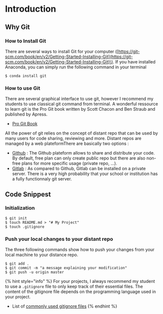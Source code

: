 # Introduction

## Why Git

### How to Install Git

There are several ways to install Git for your computer \([https://git-scm.com/book/en/v2/Getting-Started-Installing-Git](https://git-scm.com/book/en/v2/Getting-Started-Installing-Git)\). If you have installed Anaconda, you can simply run the following command in your terminal

```text
$ conda install git
```

### How to use Git

There are several graphical interface to use git, however I recommend my students to use classical git command from terminal. A wonderful ressource to learn git is the Pro Git book written by Scott Chacon and Ben Straub and published by Apress.

* [Pro Git Book](https://github.com/progit/progit2/releases/download/2.1.277/progit.pdf)

All the power of git relies on the concept of distant repo that can be used by many users  for code sharing, reviewing and more. Distant repos are managed by a web plateformThere are basically two options :

* [Github](https://github.com) :  The Github plateform allows to share and distribute your code. By default, free plan can only create public repo but there are also non-free plans for more specific usage \(private repo, ...\).
* [Gitlab](https://about.gitlab.com/install/) : As compared to Github, Gitlab can be installed on a private server. There is a very high probability that your school or institution has a fully functionnaly git server.

## Code Snippest

### Initialization

```text
$ git init
$ touch README.md > "# My Project"
$ touch .gitignore
```

### Push your local changes to your distant repo

The three following commands show how to push your changes from your local machine to your distance repo.

```text
$ git add .
$ git commit -m "a message explaining your modification"
$ git push -u origin master
```

{% hint style="info" %}
For your projects, I always recommend my student to use a `.gitignore` file to only keep track of their essential files. The content of the gitignore file depends on the programming language used in your project.

* List of [commonly used gitignore files](https://github.com/github/gitignore)
{% endhint %}

